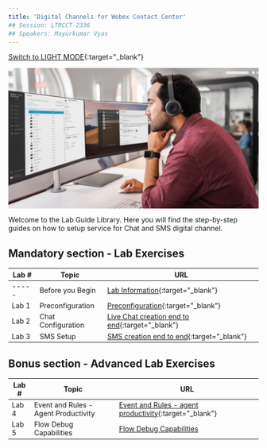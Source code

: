 ```yaml
---
title: 'Digital Channels for Webex Contact Center'
## Session: LTRCCT-2336
## Speakers: Mayurkumar Vyas
---
```

[Switch to LIGHT MODE](https://ciscolivelabs.github.io/ltrcct-2336){:target="\_blank"}

<img align="middle" src="images/Admin.jpeg" width="1000" />

Welcome to the Lab Guide Library. Here you will find the step-by-step guides on how to setup service for Chat and SMS digital channel.



## Mandatory section - Lab Exercises 

| Lab #   | Topic                     | URL                                                        |
| --------------- | -------------------------- | -------------------------------------------------------------           |
|  ----- | Before you Begin | [Lab Information](Lab_Info.md){:target="\_blank"}  |
|  Lab 1 | Preconfiguration | [Preconfiguration](Lab1_Preconfiguration.md){:target="\_blank"}  |
|  Lab 2 | Chat Configuration | [Live Chat creation end to end](Lab2_Chat.md){:target="\_blank"} |
|  Lab 3 | SMS Setup | [SMS creation end to end](Lab3_SMS.md){:target="\_blank"}    |


## Bonus section - Advanced Lab Exercises

| Lab #   | Topic                     | URL                                                        |
| --------------- | -------------------------- | -------------------------------------------------------------           |
|  Lab 4 | Event and Rules - Agent Productivity | [Event and Rules - agent productivity](Lab4_AgentProductivity.md){:target="\_blank"}      |
|  Lab 5 | Flow Debug Capabilities | [Flow Debug Capabilities](Lab5_Troubleshooting.md)



